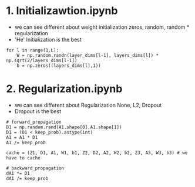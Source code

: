 # 1. Initializawtion.ipynb
- we can see different about weight initialization zeros, random, random * regularization
- 'He' Initialization is the best
~~~
for l in range(1,L):
    W = np.random.randn(layer_dims[l-1], layers_dims[l]) * np.sqrt(2/layers_dims[l-1])
    b = np.zeros((layers_dims[l],1))
~~~

# 2. Regularization.ipynb
- we can see different about Regularization None, L2, Dropout
- Dropout is the best
~~~
# forward_propagation
D1 = np.random.rand(A1.shape[0],A1.shape[1])    
D1 = (D1 < keep_prob).astype(int)
A1 = A1 * D1
A1 /= keep_prob

cache = (Z1, D1, A1, W1, b1, Z2, D2, A2, W2, b2, Z3, A3, W3, b3) # we have to cache 

# backward_propagation
dA1 *= D1 
dA1 /= keep_prob
~~~
